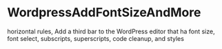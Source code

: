 WordpressAddFontSizeAndMore
===========================

horizontal rules, Add a third bar to the WordPress editor that ha font size, font select, subscripts, superscripts, code cleanup, and styles

